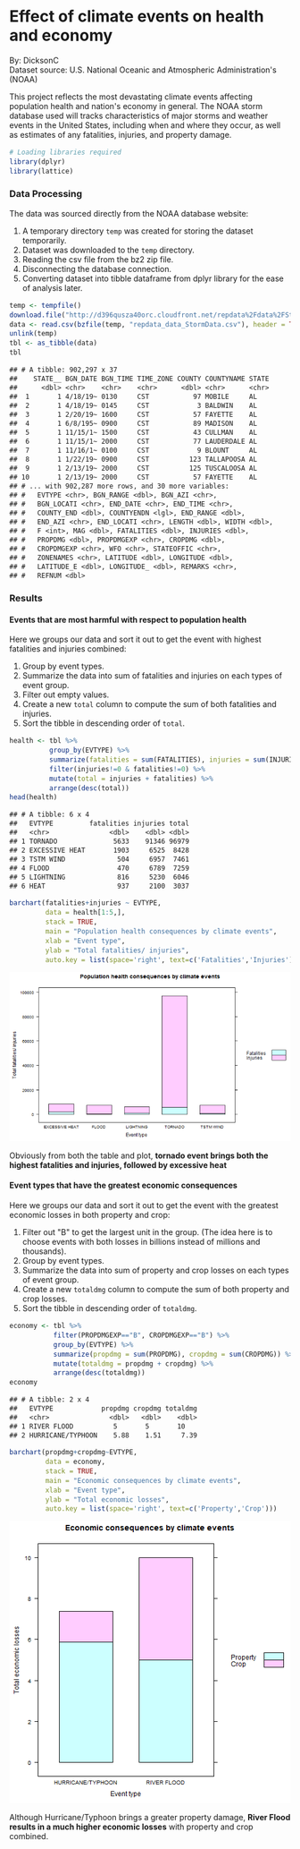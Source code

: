 # Effect of climate events on health and economy
By: DicksonC  
Dataset source: U.S. National Oceanic and Atmospheric Administration's (NOAA)  

This project reflects the most devastating climate events affecting population health and nation's economy in general.  The NOAA storm database used will tracks characteristics of major storms and weather events in the United States, including when and where they occur, as well as estimates of any fatalities, injuries, and property damage.


```r
# Loading libraries required
library(dplyr)
library(lattice)
```

### Data Processing
The data was sourced directly from the NOAA database website:  
1. A temporary directory `temp` was created for storing the dataset temporarily.  
2. Dataset was downloaded to the `temp` directory.  
3. Reading the csv file from the bz2 zip file.  
4. Disconnecting the database connection.  
5. Converting dataset into tibble dataframe from dplyr library for the ease of analysis later.


```r
temp <- tempfile()
download.file("http://d396qusza40orc.cloudfront.net/repdata%2Fdata%2FStormData.csv.bz2", temp)
data <- read.csv(bzfile(temp, "repdata_data_StormData.csv"), header = TRUE)
unlink(temp)
tbl <- as_tibble(data)
tbl
```

```
## # A tibble: 902,297 x 37
##    STATE__ BGN_DATE BGN_TIME TIME_ZONE COUNTY COUNTYNAME STATE
##      <dbl> <chr>    <chr>    <chr>      <dbl> <chr>      <chr>
##  1       1 4/18/19~ 0130     CST           97 MOBILE     AL   
##  2       1 4/18/19~ 0145     CST            3 BALDWIN    AL   
##  3       1 2/20/19~ 1600     CST           57 FAYETTE    AL   
##  4       1 6/8/195~ 0900     CST           89 MADISON    AL   
##  5       1 11/15/1~ 1500     CST           43 CULLMAN    AL   
##  6       1 11/15/1~ 2000     CST           77 LAUDERDALE AL   
##  7       1 11/16/1~ 0100     CST            9 BLOUNT     AL   
##  8       1 1/22/19~ 0900     CST          123 TALLAPOOSA AL   
##  9       1 2/13/19~ 2000     CST          125 TUSCALOOSA AL   
## 10       1 2/13/19~ 2000     CST           57 FAYETTE    AL   
## # ... with 902,287 more rows, and 30 more variables:
## #   EVTYPE <chr>, BGN_RANGE <dbl>, BGN_AZI <chr>,
## #   BGN_LOCATI <chr>, END_DATE <chr>, END_TIME <chr>,
## #   COUNTY_END <dbl>, COUNTYENDN <lgl>, END_RANGE <dbl>,
## #   END_AZI <chr>, END_LOCATI <chr>, LENGTH <dbl>, WIDTH <dbl>,
## #   F <int>, MAG <dbl>, FATALITIES <dbl>, INJURIES <dbl>,
## #   PROPDMG <dbl>, PROPDMGEXP <chr>, CROPDMG <dbl>,
## #   CROPDMGEXP <chr>, WFO <chr>, STATEOFFIC <chr>,
## #   ZONENAMES <chr>, LATITUDE <dbl>, LONGITUDE <dbl>,
## #   LATITUDE_E <dbl>, LONGITUDE_ <dbl>, REMARKS <chr>,
## #   REFNUM <dbl>
```

### Results
#### Events that are most harmful with respect to population health
Here we groups our data and sort it out to get the event with highest fatalities and injuries combined:  
1. Group by event types.  
2. Summarize the data into sum of fatalities and injuries on each types of event group.  
3. Filter out empty values.  
4. Create a new `total` column to compute the sum of both fatalities and injuries.  
5. Sort the tibble in descending order of `total`.


```r
health <- tbl %>% 
          group_by(EVTYPE) %>%
          summarize(fatalities = sum(FATALITIES), injuries = sum(INJURIES)) %>%
          filter(injuries!=0 & fatalities!=0) %>%
          mutate(total = injuries + fatalities) %>%
          arrange(desc(total))
head(health)
```

```
## # A tibble: 6 x 4
##   EVTYPE         fatalities injuries total
##   <chr>               <dbl>    <dbl> <dbl>
## 1 TORNADO              5633    91346 96979
## 2 EXCESSIVE HEAT       1903     6525  8428
## 3 TSTM WIND             504     6957  7461
## 4 FLOOD                 470     6789  7259
## 5 LIGHTNING             816     5230  6046
## 6 HEAT                  937     2100  3037
```


```r
barchart(fatalities+injuries ~ EVTYPE, 
         data = health[1:5,],
         stack = TRUE,
         main = "Population health consequences by climate events",
         xlab = "Event type",
         ylab = "Total fatalities/ injuries",
         auto.key = list(space='right', text=c('Fatalities','Injuries')))
```

![plot of chunk healthplot](figure/healthplot-1.png)

Obviously from both the table and plot, **tornado event brings both the highest fatalities and injuries, followed by excessive heat**  
  
#### Event types that have the greatest economic consequences
Here we groups our data and sort it out to get the event with the greatest economic losses in both property and crop:  
1. Filter out "B" to get the largest unit in the group.  (The idea here is to choose events with both losses in billions instead of millions and thousands).  
2. Group by event types.  
3. Summarize the data into sum of property and crop losses on each types of event group.  
4. Create a new `totaldmg` column to compute the sum of both property and crop losses.  
5. Sort the tibble in descending order of `totaldmg`.

```r
economy <- tbl %>% 
           filter(PROPDMGEXP=="B", CROPDMGEXP=="B") %>%
           group_by(EVTYPE) %>%
           summarize(propdmg = sum(PROPDMG), cropdmg = sum(CROPDMG)) %>%
           mutate(totaldmg = propdmg + cropdmg) %>%
           arrange(desc(totaldmg))
economy
```

```
## # A tibble: 2 x 4
##   EVTYPE            propdmg cropdmg totaldmg
##   <chr>               <dbl>   <dbl>    <dbl>
## 1 RIVER FLOOD          5       5       10   
## 2 HURRICANE/TYPHOON    5.88    1.51     7.39
```


```r
barchart(propdmg+cropdmg~EVTYPE, 
         data = economy,
         stack = TRUE,
         main = "Economic consequences by climate events",
         xlab = "Event type",
         ylab = "Total economic losses",
         auto.key = list(space='right', text=c('Property','Crop')))
```

![plot of chunk economyplot](figure/economyplot-1.png)

Although Hurricane/Typhoon brings a greater property damage, **River Flood results in a much higher economic losses** with property and crop combined.
